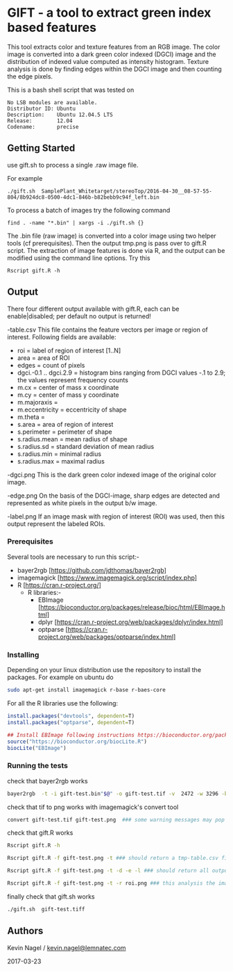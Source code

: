 # GIFT - a tool to extract green index based features

This tool extracts color and texture features from an RGB image.
The color image is converted into a dark green color indexed (DGCI) image
and the distribution of indexed value computed as intensity histogram.
Texture analysis is done by finding edges within the DGCI image and then
counting the edge pixels.


This is a bash shell script that was tested on 

    No LSB modules are available.
    Distributor ID: Ubuntu
    Description:    Ubuntu 12.04.5 LTS
    Release:        12.04
    Codename:       precise



## Getting Started

use gift.sh to process a single .raw image file.

For example


    ./gift.sh  SamplePlant_Whitetarget/stereoTop/2016-04-30__08-57-55-804/8b924dc8-0500-4dc1-846b-b82bebb9c94f_left.bin

To process a batch of images try the following command

    find . -name "*.bin" | xargs -i ./gift.sh {}


The .bin file (raw image) is converted into a color image using two helper tools (cf prerequisites).
Then the output tmp.png is pass over to gift.R script.
The extraction of image features is done via R, and the output can be modified using the command line options.
Try this

    Rscript gift.R -h



## Output

There four different output available with gift.R, each can be enable|disabled;  per default no output is 
returned!

-table.csv
  This file contains the feature vectors per image or region of interest. Following fields are available:

  - roi = label of region of interest [1..N]
  - area = area of ROI
  - edges = count of pixels
  - dgci.-0.1 .. dgci.2.9 = histogram bins ranging from DGCI values -.1 to 2.9;  the values represent 
    frequency counts
  - m.cx = center of mass x coordinate
  - m.cy = center of mass y coordinate
  - m.majoraxis = 
  - m.eccentricity = eccentricity of shape
  - m.theta =
  - s.area = area of region of interest
  - s.perimeter = perimeter of shape
  - s.radius.mean = mean radius of shape
  - s.radius.sd = standard deviation of mean radius
  - s.radius.min = minimal radius
  - s.radius.max = maximal radius


-dgci.png
  This is the dark green color indexed image of the original color image.

-edge.png
  On the basis of the DGCI-image, sharp edges are detected and represented as white pixels in the output
  b/w image.

-label.png
  If an image mask with region of interest (ROI) was used, then this output represent the labeled ROIs.


### Prerequisites

Several tools are necessary to run this script:-

- bayer2rgb [https://github.com/jdthomas/bayer2rgb]
- imagemagick [https://www.imagemagick.org/script/index.php]
- R [https://cran.r-project.org/]
  - R libraries:-
    - EBImage [https://bioconductor.org/packages/release/bioc/html/EBImage.html]
    - dplyr [https://cran.r-project.org/web/packages/dplyr/index.html]
    - optparse [https://cran.r-project.org/web/packages/optparse/index.html]


### Installing

Depending on your linux distribution use the repository to install the packages.
For example on ubuntu do

```sh
sudo apt-get install imagemagick r-base r-baes-core
```

For all the R libraries use the following:

```r
install.packages("devtools", dependent=T)
install.packages("optparse", dependent=T)

## Install EBImage following instructions https://bioconductor.org/packages/release/bioc/html/EBImage.html
source("https://bioconductor.org/biocLite.R")
biocLite("EBImage")
```

### Running the tests

check that bayer2rgb works

```sh
bayer2rgb  -t -i gift-test.bin"$@" -o gift-test.tif -v  2472 -w 3296 -b 8 -m AHD -f GRBG
```


check that tif to png works with imagemagick's convert tool

```sh
convert gift-test.tif gift-test.png  ### some warning messages may pop up
```

check that gift.R works

```sh
Rscript gift.R -h

Rscript gift.R -f gift-test.png -t ### should return a tmp-table.csv file

Rscript gift.R -f gift-test.png -t -d -e -l ### should return all output files

Rscript gift.R -f gift-test.png -t -r roi.png ### this analysis the image using a b/w image as ROI mask
```

finally check that gift.sh works

```sh
./gift.sh  gift-test.tiff
```

## Authors

Kevin Nagel / kevin.nagel@lemnatec.com

2017-03-23
